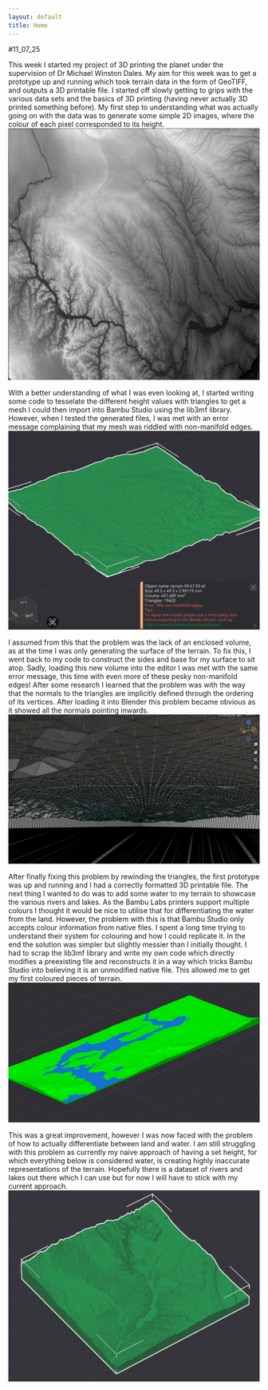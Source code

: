 ```yaml
---
layout: default
title: Home
---
```


#11_07_25

This week I started my project of 3D printing the planet under the supervision of Dr Michael Winston Dales. My aim for this week was to get a prototype up and running which took terrain data in the form of GeoTIFF, and outputs a 3D printable file. I started off slowly getting to grips with the various data sets and the basics of 3D printing (having never actually 3D printed something before). My first step to understanding what was actually going on with the data was to generate some simple 2D images, where the colour of each pixel corresponded to its height.
![2D height map representation](images/hm_rep.png)

With a better understanding of what I was even looking at, I started writing some code to tesselate the different height values with triangles to get a mesh I could then import into Bambu Studio using the lib3mf library. However, when I tested the generated files, I was met with an error message complaining that my mesh was riddled with non-manifold edges.
![Surface with non-manifold edges](images/surface.png)

I assumed from this that the problem was the lack of an enclosed volume, as at the time I was only generating the surface of the terrain. To fix this, I went back to my code to construct the sides and base for my surface to sit atop. Sadly, loading this new volume into the editor I was met with the same error message, this time with even more of these pesky non-manifold edges! After some research I learned that the problem was with the way that the normals to the triangles are implicitly defined through the ordering of its vertices. After loading it into Blender this problem became obvious as it showed all the normals pointing inwards. 
![Broken normals](images/failed_normals.png)

After finally fixing this problem by rewinding the triangles, the first prototype was up and running and I had a correctly formatted 3D printable file. The next thing I wanted to do was to add some water to my terrain to showcase the various rivers and lakes. As the Bambu Labs printers support multiple colours I thought it would be nice to utilise that for differentiating the water from the land. However, the problem with this is that Bambu Studio only accepts colour information from native files. I spent a long time trying to understand their system for colouring and how I could replicate it. In the end the solution was simpler but slightly messier than I initially thought. I had to scrap the lib3mf library and write my own code which directly modifies a preexisting file and reconstructs it in a way which tricks Bambu Studio into believing it is an unmodified native file. This allowed me to get my first coloured pieces of terrain.
![Coloured terrain](images/coloured_terrain.png)

This was a great improvement, however I was now faced with the problem of how to actually differentiate between land and water. I am still struggling with this problem as currently my naive approach of having a set height, for which everything below is considered water, is creating highly inaccurate representations of the terrain. Hopefully there is a dataset of rivers and lakes out there which I can use but for now I will have to stick with my current approach.
![Terrain](images/terrain.png)